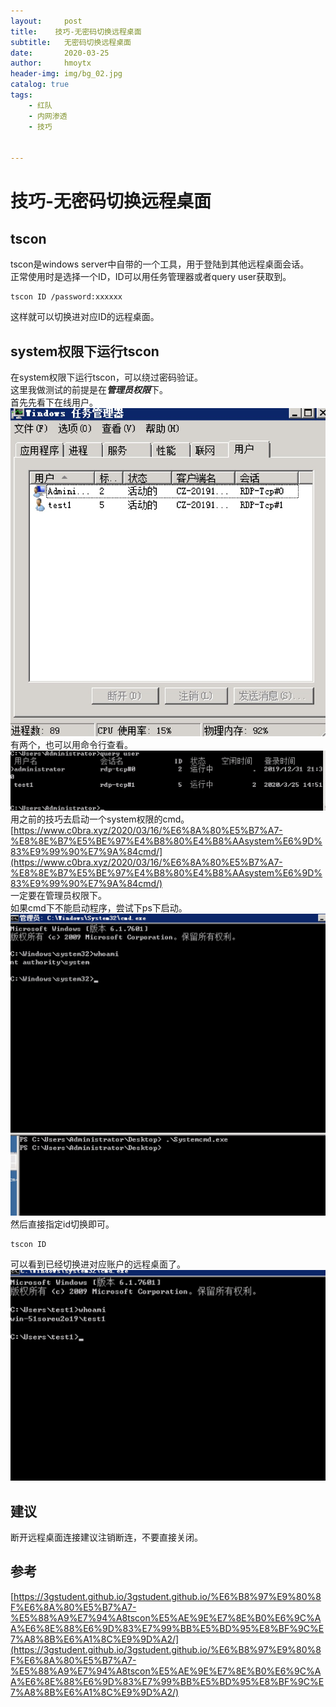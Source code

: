 ```yaml
---
layout:     post
title:    技巧-无密码切换远程桌面
subtitle:   无密码切换远程桌面
date:       2020-03-25
author:     hmoytx
header-img: img/bg_02.jpg
catalog: true
tags:
    - 红队
    - 内网渗透
    - 技巧
    
    
---
```

# 技巧-无密码切换远程桌面

## tscon
tscon是windows server中自带的一个工具，用于登陆到其他远程桌面会话。  
正常使用时是选择一个ID，ID可以用任务管理器或者query user获取到。  
```
tscon ID /password:xxxxxx
```
这样就可以切换进对应ID的远程桌面。   

## system权限下运行tscon
在system权限下运行tscon，可以绕过密码验证。  
这里我做测试的前提是在***管理员权限***下。  
首先先看下在线用户。  
![200325_1](/img/200325_taskmanager.png)  
有两个，也可以用命令行查看。  
![200325_2](/img/200325_queryuser.png)   
用之前的技巧去启动一个system权限的cmd。  
[https://www.c0bra.xyz/2020/03/16/%E6%8A%80%E5%B7%A7-%E8%8E%B7%E5%BE%97%E4%B8%80%E4%B8%AAsystem%E6%9D%83%E9%99%90%E7%9A%84cmd/](https://www.c0bra.xyz/2020/03/16/%E6%8A%80%E5%B7%A7-%E8%8E%B7%E5%BE%97%E4%B8%80%E4%B8%AAsystem%E6%9D%83%E9%99%90%E7%9A%84cmd/)  
一定要在管理员权限下。  
如果cmd下不能启动程序，尝试下ps下启动。  
![200325_3](/img/200325_systemcmd.png)  
然后直接指定id切换即可。  
```
tscon ID
```
可以看到已经切换进对应账户的远程桌面了。  
![200325_4](/img/200325_tscon.png)   

## 建议
断开远程桌面连接建议注销断连，不要直接关闭。  

## 参考
[https://3gstudent.github.io/3gstudent.github.io/%E6%B8%97%E9%80%8F%E6%8A%80%E5%B7%A7-%E5%88%A9%E7%94%A8tscon%E5%AE%9E%E7%8E%B0%E6%9C%AA%E6%8E%88%E6%9D%83%E7%99%BB%E5%BD%95%E8%BF%9C%E7%A8%8B%E6%A1%8C%E9%9D%A2/](https://3gstudent.github.io/3gstudent.github.io/%E6%B8%97%E9%80%8F%E6%8A%80%E5%B7%A7-%E5%88%A9%E7%94%A8tscon%E5%AE%9E%E7%8E%B0%E6%9C%AA%E6%8E%88%E6%9D%83%E7%99%BB%E5%BD%95%E8%BF%9C%E7%A8%8B%E6%A1%8C%E9%9D%A2/)

